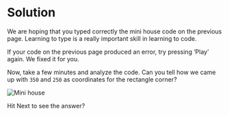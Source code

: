# Solution

We are hoping that you typed correctly the mini house code on the previous page. Learning to type is a really important skill in learning to code.

If your code on the previous page produced an error, try pressing ‘Play’ again. We fixed it for you.

Now, take a few minutes and analyze the code. Can you tell how we came up with `350` and `250` as coordinates for the rectangle corner?

![Mini house](~/doc/img/mini_house_1.png)

Hit Next to see the answer?
